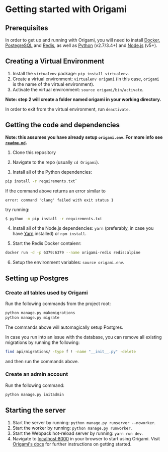 # Getting started with Origami

## Prerequisites

In order to get up and running with Origami, you will need to install [Docker](https://www.docker.com), [PostegreSQL](https://www.postgresql.org) and [Redis](https://redis.io), as well as [Python](https://www.python.org) (v2.7/3.4+) and [Node.js](https://nodejs.org) (v5+).

## Creating a Virtual Environment

1. Install the `virtualenv` package: `pip install virtualenv`.
2. Create a virtual environment: `virtualenv origami` (in this case, `origami` is the name of the virtual environment).
3. Activate the virtual environment: `source origami/bin/activate`.

**Note: step 2 will create a folder named origami in your working directory.**

In order to exit from the virtual environment, run `deactivate`.

## Getting the code and dependencies

**Note: this assumes you have already setup `origami.env`. For more info see [`readme.md`](README.md#setting-the-environment-variables).**

1. Clone this repository

2. Navigate to the repo (usually `cd Origami`).

3. Install all of the Python dependencies:

```bash
pip install -r requirements.txt`
```

If the command above returns an error similar to

```
error: command 'clang' failed with exit status 1
```

try running:

```bash
$ python -m pip install -r requirements.txt
```

4. Install all of the Node.js dependencies: `yarn` (preferably, in case you have [Yarn](https://yarnpkg.com) installed) or `npm install`.

5. Start the Redis Docker contaienr:

```bash
docker run -d -p 6379:6379 --name origami-redis redis:alpine
```

6. Setup the environment variables: `source origami.env`.

## Setting up Postgres

### Create all tables used by Origami

Run the following commands from the project root:

```bash
python manage.py makemigrations
python manage.py migrate
```

The commands above will automagically setup Postgres.

In case you run into an issue with the database, you can remove all existing migrations by running the following:

```bash
find api/migrations/ -type f ! -name "__init__.py" -delete
```

and then run the commands above.

### Create an admin account

Run the following command:

```bash
python manage.py initadmin
```

## Starting the server

1. Start the server by running: `python manage.py runserver --noworker`.
2. Start the worker by running: `python manage.py runworker`.
3. Start the Webpack hot-reload server by running: `yarn run dev`.
4. Navigate to [localhost:8000](http://localhost:8000) in your browser to start using Origami.
Visit [Origami's docs](http://cloudcv-origami.readthedocs.io/en/latest/) for further instructions on getting started.
